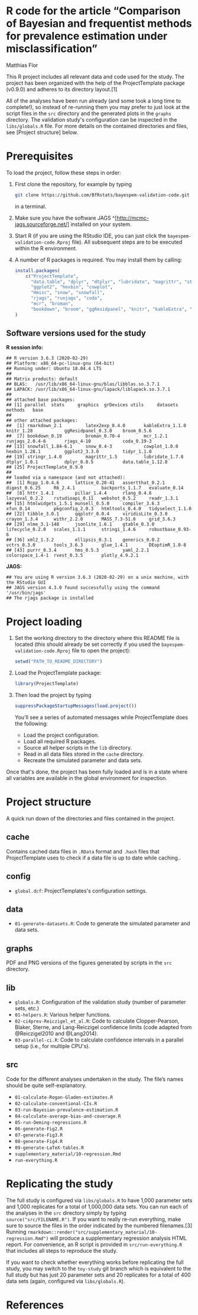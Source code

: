R code for the article “Comparison of Bayesian and frequentist methods
for prevalence estimation under misclassification”
================
Matthias Flor

<!-- This markdown document has been generated by knitting an R markdown file.-->

This R project includes all relevant data and code used for the study.
The project has been organized with the help of the ProjectTemplate
package (v0.9.0) and adheres to its directory layout.\[1\]

All of the analyses have been run already (and some took a long time to complete!), so instead of re-running them you may prefer to just look at the script files in the `src` directory and the generated plots in the `graphs` directory.
The validation study's configuration can be inspected in the `libs/globals.R` file. 
For more details on the contained directories and files, see [Project structure] below.

# Prerequisites

To load the project, follow these steps in order:

1. First clone the repository, for example by typing

    
    ```sh
    git clone https://github.com/BfRstats/bayespem-validation-code.git
    ```

    in a terminal.

1. Make sure you have the software JAGS ^[http://mcmc-jags.sourceforge.net/] installed on your system.

1. Start R (if you are using the RStudio IDE, you can just click the `bayespem-validation-code.Rproj` file). All subsequent steps are to be executed within the R environment.

1. A number of R packages is required. You may install them by calling:  

    
    ```r
    install.packages(
        c("ProjectTemplate",
          "data.table", "dplyr", "dtplyr", "lubridate", "magrittr", "stringr", "tidyr",
          "ggplot2", "hexbin", "cowplot",
          "Hmisc", "snow", "snowfall",
          "rjags", "runjags", "coda",
          "mcr", "broman",
          "bookdown", "broom", "ggResidpanel", "knitr", "kableExtra", "latex2exp", "rmarkdown")
    )
    ```

## Software versions used for the study

**R session info:**

```
## R version 3.6.3 (2020-02-29)
## Platform: x86_64-pc-linux-gnu (64-bit)
## Running under: Ubuntu 18.04.4 LTS
## 
## Matrix products: default
## BLAS:   /usr/lib/x86_64-linux-gnu/blas/libblas.so.3.7.1
## LAPACK: /usr/lib/x86_64-linux-gnu/lapack/liblapack.so.3.7.1
## 
## attached base packages:
## [1] parallel  stats     graphics  grDevices utils     datasets  methods   base     
## 
## other attached packages:
##  [1] rmarkdown_2.1         latex2exp_0.4.0       kableExtra_1.1.0      knitr_1.28            ggResidpanel_0.3.0    broom_0.5.6          
##  [7] bookdown_0.19         broman_0.70-4         mcr_1.2.1             runjags_2.0.4-6       rjags_4-10            coda_0.19-3          
## [13] snowfall_1.84-6.1     snow_0.4-3            cowplot_1.0.0         hexbin_1.28.1         ggplot2_3.3.0         tidyr_1.1.0          
## [19] stringr_1.4.0         magrittr_1.5          lubridate_1.7.8       dtplyr_1.0.1          dplyr_0.8.5           data.table_1.12.8    
## [25] ProjectTemplate_0.9.0
## 
## loaded via a namespace (and not attached):
##  [1] Rcpp_1.0.4.6      lattice_0.20-41   assertthat_0.2.1  digest_0.6.25     R6_2.4.1          backports_1.1.7   evaluate_0.14    
##  [8] httr_1.4.1        pillar_1.4.4      rlang_0.4.6       lazyeval_0.2.2    rstudioapi_0.11   webshot_0.5.2     readr_1.3.1      
## [15] htmlwidgets_1.5.1 munsell_0.5.0     compiler_3.6.3    xfun_0.14         pkgconfig_2.0.3   htmltools_0.4.0   tidyselect_1.1.0 
## [22] tibble_3.0.1      qqplotr_0.0.4     viridisLite_0.3.0 crayon_1.3.4      withr_2.2.0       MASS_7.3-51.6     grid_3.6.3       
## [29] nlme_3.1-148      jsonlite_1.6.1    gtable_0.3.0      lifecycle_0.2.0   scales_1.1.1      stringi_1.4.6     robustbase_0.93-6
## [36] xml2_1.3.2        ellipsis_0.3.1    generics_0.0.2    vctrs_0.3.0       tools_3.6.3       glue_1.4.1        DEoptimR_1.0-8   
## [43] purrr_0.3.4       hms_0.5.3         yaml_2.2.1        colorspace_1.4-1  rvest_0.3.5       plotly_4.9.2.1
```

**JAGS:**

```
## You are using R version 3.6.3 (2020-02-29) on a unix machine, with the RStudio GUI
## JAGS version 4.3.0 found successfully using the command '/usr/bin/jags'
## The rjags package is installed
```

# Project loading

1.  Set the working directory to the directory where this README file is located (this should already be set correctly if you used the `bayespem-validation-code.Rproj` file to open the project):

    
    ```r
    setwd("PATH_TO_README_DIRECTORY")
    ```

1. Load the ProjectTemplate package:

    
    ```r
    library(ProjectTemplate)
    ```

1. Then load the project by typing 

    
    ```r
    suppressPackageStartupMessages(load.project())
    ```

    You'll see a series of automated messages while ProjectTemplate does the following:
    *  Load the project configuration.
    *  Load all required R packages.
    *  Source all helper scripts in the `lib` directory.
    *  Read in all data files stored in the `cache` directory.
    *  Recreate the simulated parameter and data sets.
    
Once that's done, the project has been fully loaded and is in a state where all variables are available in the global environment for inspection.

# Project structure

A quick run down of the directories and files contained in the project.

## cache
Contains cached data files in `.RData` format and `.hash` files that ProjectTemplate uses to check if a data file is up to date while caching..

## config
* `global.dcf`: ProjectTemplates's configuration settings.

## data
* `01-generate-datasets.R`: Code to generate the simulated parameter and data sets.

## graphs
PDF and PNG versions of the figures generated by scripts in the `src` directory.

## lib
* `globals.R`: Configuration of the validation study (number of parameter sets, etc.)
* `01-helpers.R`: Various helper functions.
* `02-ci4prev-Reiczigel_et_al.R`: Code to calculate Clopper-Pearson, Blaker, Sterne, and Lang-Reiczigel confidence limits (code adapted from @Reiczigel2010 and @Lang2014).
* `03-parallel-ci.R`: Code to calculate confidence intervals in a parallel setup (i.e., for multiple CPU's).

## src

Code for the different analyses undertaken in the study. The file’s
names should be quite self-explanatory.

  - `01-calculate-Rogan-Gladen-estimates.R`
  - `02-calculate-conventional-CIs.R`
  - `03-run-Bayesian-prevalence-estimation.R`
  - `04-calculate-average-bias-and-coverage.R`  
  - `05-run-Deming-regressions.R`
  - `06-generate-Fig2.R`
  - `07-generate-Fig3.R`  
  - `08-generate-Fig4.R`
  - `09-generate-LaTeX-tables.R`
  - `supplementary_material/10-regression.Rmd`
  - `run-everything.R`

# Replicating the study

The full study is configured via `libs/globals.R` to have 1,000
parameter sets and 1,000 replicates for a total of 1,000,000 data sets.
You can run each of the analyses in the `src` directory simply by typing
`source("src/FILENAME.R")`. If you want to really re-run everything,
make sure to source the files in the order indicated by the numbered
filenames.\[3\] Running
`rmarkdown::render("src/supplementary_material/10-regression.Rmd")` will
produce a supplementary regression analysis HTML report. For
convenience, an R script is provided in `src/run-everything.R` that
includes all steps to reproduce the study.

If you want to check whether everything works before replicating the full study, you may switch to the `toy-study` git branch which is equivalent to the full study but has just 20 parameter sets and 20 replicates for a total of 400 data sets (again, configured via `libs/globals.R`).

# References
